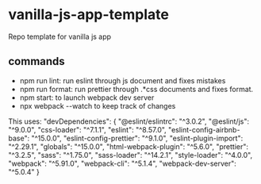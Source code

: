 # vanilla-js-app-template
Repo template for vanilla js app

## commands
- npm run lint: run eslint through js document and fixes mistakes
- npm run format: run prettier through .*css documents and fixes format.
- npm start: to launch webpack dev server
- npx webpack --watch to keep track of changes


This uses: 
    "devDependencies": {
        "@eslint/eslintrc": "^3.0.2",
        "@eslint/js": "^9.0.0",
        "css-loader": "^7.1.1",
        "eslint": "^8.57.0",
        "eslint-config-airbnb-base": "^15.0.0",
        "eslint-config-prettier": "^9.1.0",
        "eslint-plugin-import": "^2.29.1",
        "globals": "^15.0.0",
        "html-webpack-plugin": "^5.6.0",
        "prettier": "^3.2.5",
        "sass": "^1.75.0",
        "sass-loader": "^14.2.1",
        "style-loader": "^4.0.0",
        "webpack": "^5.91.0",
        "webpack-cli": "^5.1.4",
        "webpack-dev-server": "^5.0.4"
    }
